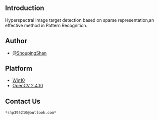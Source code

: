 ## Introduction

  Hyperspectral image target detection based on sparse representation,an effective method in Pattern Recognition.  
## Author
  * [@ShoupingShan](https://github.com/ShoupingShan)

## Platform
  * [Win10](https://www.microsoft.com/zh-cn)
  * [OpenCV 2.4.10](http://opencv.org/)

## Contact Us

    *shp395210@outlook.com*
